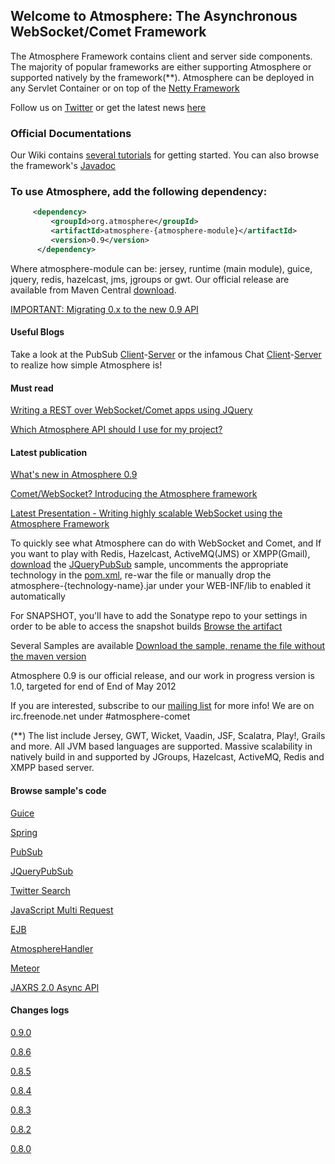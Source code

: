 ## Welcome to Atmosphere: The Asynchronous WebSocket/Comet Framework
The Atmosphere Framework contains client and server side components. The majority of popular frameworks are either supporting Atmosphere or supported natively by the framework(**). Atmosphere can be deployed in any Servlet Container or on top of the [Netty Framework](https://github.com/Atmosphere/nettosphere)

   Follow us on [Twitter](http://www.twitter.com/atmo_framework) or get the latest news [here](http://jfarcand.wordpress.com)

### Official Documentations
Our Wiki contains [several tutorials](https://github.com/Atmosphere/atmosphere/wiki) for getting started. You can also browse the framework's [Javadoc](http://atmosphere.github.com/atmosphere/apidocs/)


### To use Atmosphere, add the following dependency:
```xml
     <dependency>
         <groupId>org.atmosphere</groupId>
         <artifactId>atmosphere-{atmosphere-module}</artifactId>
         <version>0.9</version>
      </dependency>
```
      
Where atmosphere-module can be: jersey, runtime (main module), guice, jquery, redis, hazelcast, jms, jgroups or gwt. Our official release are available from Maven Central [download](http://search.maven.org/#search|ga|1|atmosphere).

[IMPORTANT: Migrating 0.x to the new 0.9 API](https://github.com/Atmosphere/atmosphere/wiki/Migrating-your-Atmosphere-0.x-to-0.9-new-API)

#### Useful Blogs
Take a look at the PubSub [Client](https://github.com/Atmosphere/atmosphere/blob/master/samples/jquery-pubsub/src/main/webapp/index.html#L7)-[Server](https://github.com/Atmosphere/atmosphere/blob/master/samples/jquery-pubsub/src/main/java/org/atmosphere/samples/pubsub/JQueryPubSub.java#L36) or the infamous Chat [Client](https://github.com/Atmosphere/atmosphere/blob/master/samples/chat/src/main/webapp/jquery/application.js#L1)-[Server](https://github.com/Atmosphere/atmosphere/blob/master/samples/chat/src/main/java/org/atmosphere/samples/chat/ChatAtmosphereHandler.java#L32) to realize how simple Atmosphere is!

#### Must read

   [Writing a REST over WebSocket/Comet apps using JQuery](http://jfarcand.wordpress.com/2010/06/15/using-atmospheres-jquery-plug-in-to-build-applicationsupporting-both-websocket-and-comet/)

   [Which Atmosphere API should I use for my project?](http://jfarcand.wordpress.com/2011/11/07/hitchiker-guide-to-the-atmosphere-framework-using-websocket-long-polling-and-http-streaming/)

#### Latest publication

[What's new in Atmosphere 0.9](http://jfarcand.wordpress.com/2012/04/12/atmosphere-9-9-9-9-released-tomcatglassfish-websocket-netty-framework-hazelcast-fluid-api-jquery-optimization/)

[Comet/WebSocket? Introducing the Atmosphere framework](http://www.ncolomer.net/2012/03/comewebsocket-introducing-the-atmosphere-framework/)

[Latest Presentation - Writing highly scalable WebSocket using the Atmosphere Framework](http://www.slideshare.net/jfarcand/writing-highly-scalable-websocket-using-the-atmosphere-framework)

To quickly see what Atmosphere can do with WebSocket and Comet, and If you want to play with Redis, Hazelcast, ActiveMQ(JMS) or XMPP(Gmail), [download](https://oss.sonatype.org/content/repositories/releases/org/atmosphere/samples/atmosphere-jquery-pubsub/0.8.6/atmosphere-jquery-pubsub-0.8.6.war) the [JQueryPubSub](https://github.com/Atmosphere/atmosphere/blob/master/samples/jquery-pubsub/src/main/java/org/atmosphere/samples/pubsub/JQueryPubSub.java#L51) sample,  uncomments the appropriate technology in the [pom.xml](https://github.com/Atmosphere/atmosphere/blob/master/samples/jquery-pubsub/pom.xml#L2), re-war the file or manually drop the atmosphere-{technology-name}.jar under your WEB-INF/lib to enabled it automatically


For SNAPSHOT, you'll have to add the Sonatype repo to your settings in order to be able to access the snapshot builds [Browse the artifact](https://oss.sonatype.org/content/repositories/releases/org/atmosphere/)

Several Samples are available [Download the sample, rename the file without the maven version](https://oss.sonatype.org/content/repositories/snapshots/org/atmosphere/samples/)

Atmosphere 0.9 is our official release, and our work in progress version is 1.0, targeted for end of End of May 2012

If you are interested, subscribe to our [mailing list](http://groups.google.com/group/atmosphere-framework) for more info!  We are on irc.freenode.net under #atmosphere-comet

(**) The list include Jersey, GWT, Wicket, Vaadin, JSF, Scalatra, Play!, Grails and more. All JVM based languages are supported. Massive scalability in natively build in and supported by JGroups, Hazelcast, ActiveMQ, Redis and XMPP based server.

#### Browse sample's code

[Guice](https://github.com/Atmosphere/atmosphere/blob/master/samples/chat-guice/src/main/java/org/atmosphere/samples/guice/GuiceChatConfig.java#L58)

[Spring](https://github.com/Atmosphere/atmosphere/blob/master/samples/spring-websocket/src/main/java/org/atmosphere/samples/pubsub/services/ChatService.java#L34)

[PubSub](https://github.com/Atmosphere/atmosphere/blob/master/samples/pubsub/src/main/java/org/atmosphere/samples/pubsub/PubSub.java#L76)

[JQueryPubSub](https://github.com/Atmosphere/atmosphere/blob/master/samples/jquery-pubsub/src/main/java/org/atmosphere/samples/pubsub/JQueryPubSub.java#L30)

[Twitter Search](https://github.com/Atmosphere/atmosphere/blob/master/samples/twitter-live-feed/src/main/java/org/atmosphere/samples/twitter/TwitterFeed.java#L41)

[JavaScript Multi Request](https://github.com/Atmosphere/atmosphere/blob/master/samples/jquery-multirequest/src/main/webapp/js/main.js#L5)

[EJB](https://github.com/Atmosphere/atmosphere/blob/master/samples/atmosphere-ee6/src/main/java/org/jersey/devoxx/samples/ee6/atmosphere/TimerResource.java#L76)

[AtmosphereHandler](https://github.com/Atmosphere/atmosphere/blob/master/samples/jquery-atmospherehandler-pubsub/src/main/java/org/atmosphere/samples/pubsub/AtmosphereHandlerPubSub.java#L30)

[Meteor](https://github.com/Atmosphere/atmosphere/blob/master/samples/jquery-meteor-pubsub/src/main/java/org/atmosphere/samples/pubsub/MeteorPubSub.java#L30)

[JAXRS 2.0 Async API](https://github.com/Atmosphere/atmosphere/blob/master/samples/jaxrs2-chat/src/main/java/org/atmosphere/samples/chat/jersey/Jaxrs2Chat.java#L34)

#### Changes logs

[0.9.0](https://github.com/Atmosphere/atmosphere/issues?sort=created&labels=0.9.0&direction=desc&state=closed)

[0.8.6](http://is.gd/Pi4ZPo)

[0.8.5](http://is.gd/yVgcaj)

[0.8.4](http://is.gd/Pi4ZPo)

[0.8.3](http://is.gd/znZBKZ)

[0.8.2](http://is.gd/9BesxI)

[0.8.0](https://github.com/Atmosphere/atmosphere/blob/master/CHANGELOGS.txt#L1)